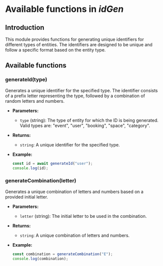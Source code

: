# Available functions in _idGen_

## Introduction

This module provides functions for generating unique identifiers for different types of entities. The identifiers are designed to be unique and follow a specific format based on the entity type.

## Available functions

### generateId(type)

Generates a unique identifier for the specified type. The identifier consists of a prefix letter representing the type, followed by a combination of random letters and numbers.

- **Parameters:**
  - `type` (string): The type of entity for which the ID is being generated. Valid types are: "event", "user", "booking", "space", "category".

- **Returns:**
  - `string`: A unique identifier for the specified type.

- **Example:**
  ```javascript
  const id = await generateId("user");
  console.log(id); 
  ```

### generateCombination(letter)

Generates a unique combination of letters and numbers based on a provided initial letter.

- **Parameters:**
  - `letter` (string): The initial letter to be used in the combination.

- **Returns:**
  - `string`: A unique combination of letters and numbers.

- **Example:**
  ```javascript
  const combination = generateCombination("E");
  console.log(combination); 
  ```
